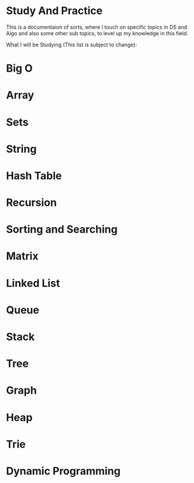 # Study And Practice

This is a documentaion of sorts, where I touch on specific topics in DS and Algo and also some other sub topics, to level up my knowledge in this field.

What I will be Studying (This list is subject to change):

# Big O
# Array
# Sets
# String
# Hash Table
# Recursion
# Sorting and Searching
# Matrix
# Linked List
# Queue
# Stack
# Tree
# Graph
# Heap
# Trie
# Dynamic Programming

